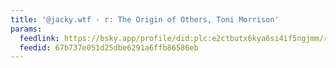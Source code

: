 ```yaml
---
title: '@jacky.wtf - r: The Origin of Others, Toni Morrison'
params:
  feedlink: https://bsky.app/profile/did:plc:e2ctbutx6kya6si4if5ngjmm/rss
  feedid: 67b737e051d25dbe6291a6ffb86586eb
---
```

